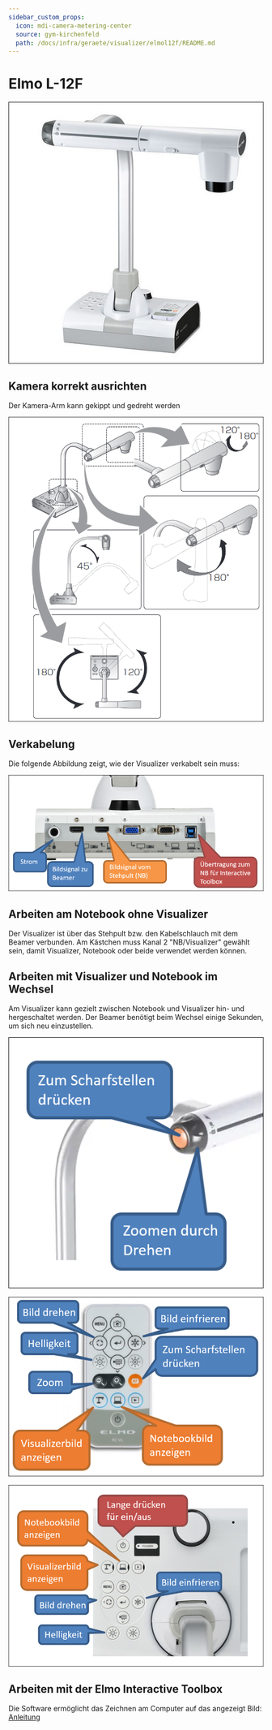 ```yaml
---
sidebar_custom_props:
  icon: mdi-camera-metering-center
  source: gym-kirchenfeld
  path: /docs/infra/geraete/visualizer/elmol12f/README.md
---
```


# Elmo L-12F


![](./images/elmol12f-01.png)

## Kamera korrekt ausrichten
Der Kamera-Arm kann gekippt und gedreht werden

![](./images/elmol12f-02.png)

## Verkabelung
Die folgende Abbildung zeigt, wie der Visualizer verkabelt sein muss:

![](./images/elmol12f-03.png)

## Arbeiten am Notebook ohne Visualizer
Der Visualizer ist über das Stehpult bzw. den Kabelschlauch mit dem Beamer verbunden. Am Kästchen muss Kanal 2 "NB/Visualizer" gewählt sein, damit Visualizer, Notebook oder beide verwendet werden können.

## Arbeiten mit Visualizer und Notebook im Wechsel
Am Visualizer kann gezielt zwischen Notebook und Visualizer hin- und hergeschaltet werden. Der Beamer benötigt beim Wechsel einige Sekunden, um sich neu einzustellen.

![](./images/elmol12f-04.png)

![](./images/elmol12f-05.png)

![](./images/elmol12f-06.png)

## Arbeiten mit der Elmo Interactive Toolbox

Die Software ermöglicht das Zeichnen am Computer auf das angezeigt Bild: [Anleitung](../elmointeractive/)
